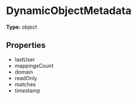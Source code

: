 # DynamicObjectMetadata


**Type:** object

## Properties
* lastUser
* mappingsCount
* domain
* readOnly
* matches
* timestamp
